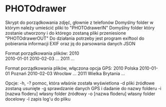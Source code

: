 # PHOTOdrawer
Skrypt do porządkowania zdjęć, głownie z telefonów
 Domyślny folder w którym należy umieścić pliki to "PHOTOdrawerIN"
 Domyślny folder który zostanie utworzony i do którego zostaną pliki przeniesione "PHOTOdrawerOUT"
 Do działania potrzeby jest program exiftool do pobierania informacji EXIF oraz jq do parsowania danych JSON

 Format porządkowania plików:
 2010<br>
   2010-01-01
   2010-02-03
   ...
 2011
   ...

 Format porządkowania plików, włączona opcja GPS:
 2010 Polska
   2010-01-01 Poznań
   2010-02-03 Wrocław
   ...
 2011 Wielka Brytania
   ...

 Opcje:
 -h, -? pomoc, która właśnie została wyświetlona
 -d pliki źródłowe zostaną usunięte
 -g sprawdzanie danych GPS i dadanie do nazwy folderu
 -i [nazwa floderu] własny folder źródłowy
 -o [nazwa floderu] własny folder docelowy
  -l zapis log'u do pliku
